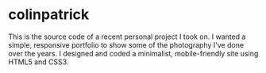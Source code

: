 # colinpatrick

This is the source code of a recent personal project I took on. I wanted a simple, responsive portfolio to show
some of the photography I've done over the years. I designed and coded a minimalist, mobile-friendly site using
HTML5 and CSS3.
